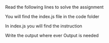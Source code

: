 Read the following lines to solve the assignment

You will find the index.js file in the code folder

In index.js you will find the instruction

Write the output where ever Output is needed
